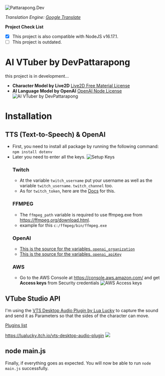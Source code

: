 ![Pattarapong.Dev](https://cdn.silapa.xyz/icon/logo/png/PattarapongDev.png)

*Translation Engine: [Google Translate](https://translate.google.com/)*

**Project Check List**
- [x]  This project is also compatible with NodeJS v16.17.1.
- [ ]  This project is outdated.

# AI VTuber by DevPattarapong
this project is in development...

* **Character Model by Live2D**
[Live2D Free Material License](https://www.live2d.jp/en/terms/live2d-free-material-license-agreement/)
* **AI Language Model by OpenAI**
[OpenAI Node License](https://github.com/openai/openai-node/blob/master/LICENSE)
![AI VTuber by DevPattarapong](https://cdn.silapa.xyz/img/devpattarapong/Screenshot.png)

# Installation
## TTS (Text-to-Speech) & OpenAI
- First, you need to install all package by running the following command: `npm install dotenv`
- Later you need to enter all the keys.
    ![Setup Keys](https://cdn.silapa.xyz/img/devpattarapong/Screenshot%202023-01-23%20203518.png)
    ### Twitch
    - At the variable `twitch_username` put your username as well as the variable `twitch_username`. `twitch_channel` too.
    - As for `twitch_token`, here are the [Docs](https://dev.twitch.tv/docs/authentication/getting-tokens-oauth/#authorization-code-grant-flow) for this.
    ### FFMPEG
    - The `ffmpeg_path` variable is required to use ffmpeg.exe from https://ffmpeg.org/download.html.
    - example for this `c:/ffmpeg/bin/ffmpeg.exe`
    ### OpenAI
    - [This is the source for the variables. `openai_organization`](https://beta.openai.com/account/org-settings)
    - [This is the source for the variables. `openai_apiKey`](https://beta.openai.com/account/api-keys)
    ### AWS
    - Go to the AWS Console at https://console.aws.amazon.com/ and get **Access keys** from Security credentials
    ![AWS Access keys](https://cdn.silapa.xyz/img/devpattarapong/Screenshot%202023-01-23%20203227.png)

## VTube Studio API
I'm using the [VTS Desktop Audio Plugin by Lua Lucky](https://lualucky.itch.io/vts-desktop-audio-plugin) to capture the sound and send it as Parameters so that the sides of the character can move.

[Plugins list](https://github.com/DenchiSoft/VTubeStudio)

https://lualucky.itch.io/vts-desktop-audio-plugin
![](https://cdn.silapa.xyz/img/devpattarapong/Screenshot%202023-01-23%20165939.png)

## node main.js
Finally, if everything goes as expected. You will now be able to run `node main.js` successfully. 
